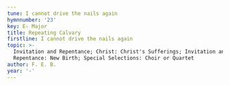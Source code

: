 ```yaml
---
tune: I cannot drive the nails again
hymnnumber: '23'
key: E♭ Major
title: Repeating Calvary
firstline: I cannot drive the nails again
topic: >-
  Invitation and Repentance; Christ: Christ's Sufferings; Invitation and
  Repentance: New Birth; Special Selections: Choir or Quartet
author: F. E. B.
year: '-'
---
```

